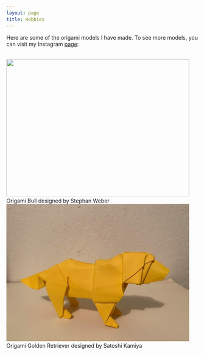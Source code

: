 ```yaml
---
layout: page
title: Hobbies
---
```


<p>Here are some of the origami models I have made. To see more models, you can visit my Instagram <a href="https://www.instagram.com/erics_origami/">page</a>:</p>
<br>
<img src="file:///main/assets/Bull.png" width="480" height="360">
<br>Origami Bull designed by Stephan Weber

<br>
<img src="assets/GoldenRetriever.png" width="480" height="360">
<br> Origami Golden Retriever designed by Satoshi Kamiya

